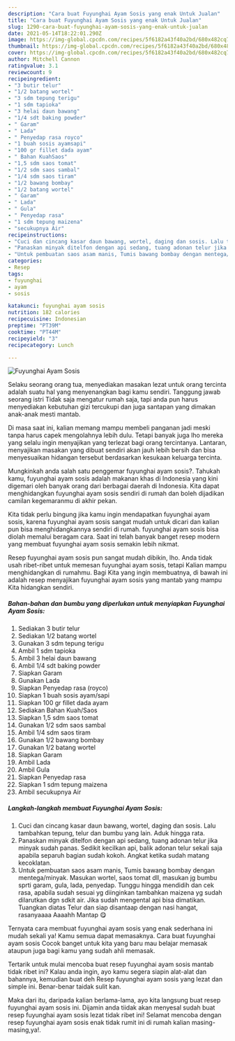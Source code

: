 ```yaml
---
description: "Cara buat Fuyunghai Ayam Sosis yang enak Untuk Jualan"
title: "Cara buat Fuyunghai Ayam Sosis yang enak Untuk Jualan"
slug: 1290-cara-buat-fuyunghai-ayam-sosis-yang-enak-untuk-jualan
date: 2021-05-14T18:22:01.290Z
image: https://img-global.cpcdn.com/recipes/5f6182a43f40a2bd/680x482cq70/fuyunghai-ayam-sosis-foto-resep-utama.jpg
thumbnail: https://img-global.cpcdn.com/recipes/5f6182a43f40a2bd/680x482cq70/fuyunghai-ayam-sosis-foto-resep-utama.jpg
cover: https://img-global.cpcdn.com/recipes/5f6182a43f40a2bd/680x482cq70/fuyunghai-ayam-sosis-foto-resep-utama.jpg
author: Mitchell Cannon
ratingvalue: 3.1
reviewcount: 9
recipeingredient:
- "3 butir telur"
- "1/2 batang wortel"
- "3 sdm tepung terigu"
- "1 sdm tapioka"
- "3 helai daun bawang"
- "1/4 sdt baking powder"
- " Garam"
- " Lada"
- " Penyedap rasa royco"
- "1 buah sosis ayamsapi"
- "100 gr fillet dada ayam"
- " Bahan KuahSaos"
- "1,5 sdm saos tomat"
- "1/2 sdm saos sambal"
- "1/4 sdm saos tiram"
- "1/2 bawang bombay"
- "1/2 batang wortel"
- " Garam"
- " Lada"
- " Gula"
- " Penyedap rasa"
- "1 sdm tepung maizena"
- "secukupnya Air"
recipeinstructions:
- "Cuci dan cincang kasar daun bawang, wortel, daging dan sosis. Lalu tambahkan tepung, telur dan bumbu yang lain. Aduk hingga rata."
- "Panaskan minyak ditelfon dengan api sedang, tuang adonan telur jika minyak sudah panas. Sedikit kecilkan api, balik adonan telur sekali saja apabila separuh bagian sudah kokoh. Angkat ketika sudah matang kecoklatan."
- "Untuk pembuatan saos asam manis, Tumis bawang bombay dengan mentega/minyak. Masukan wortel, saos tomat dll, masukan jg bumbu sprti garam, gula, lada, penyedap. Tunggu hingga mendidih dan cek rasa, apabila sudah sesuai yg diinginkan tambahkan maizena yg sudah dilarutkan dgn sdkit air. Jika sudah mengental api bisa dimatikan. Tuangkan diatas Telur dan siap disantaap dengan nasi hangat, rasanyaaaa Aaaahh Mantap 😋"
categories:
- Resep
tags:
- fuyunghai
- ayam
- sosis

katakunci: fuyunghai ayam sosis 
nutrition: 182 calories
recipecuisine: Indonesian
preptime: "PT39M"
cooktime: "PT44M"
recipeyield: "3"
recipecategory: Lunch

---
```



![Fuyunghai Ayam Sosis](https://img-global.cpcdn.com/recipes/5f6182a43f40a2bd/680x482cq70/fuyunghai-ayam-sosis-foto-resep-utama.jpg)

Selaku seorang orang tua, menyediakan masakan lezat untuk orang tercinta adalah suatu hal yang menyenangkan bagi kamu sendiri. Tanggung jawab seorang istri Tidak saja mengatur rumah saja, tapi anda pun harus menyediakan kebutuhan gizi tercukupi dan juga santapan yang dimakan anak-anak mesti mantab.

Di masa  saat ini, kalian memang mampu membeli panganan jadi meski tanpa harus capek mengolahnya lebih dulu. Tetapi banyak juga lho mereka yang selalu ingin menyajikan yang terlezat bagi orang tercintanya. Lantaran, menyajikan masakan yang dibuat sendiri akan jauh lebih bersih dan bisa menyesuaikan hidangan tersebut berdasarkan kesukaan keluarga tercinta. 



Mungkinkah anda salah satu penggemar fuyunghai ayam sosis?. Tahukah kamu, fuyunghai ayam sosis adalah makanan khas di Indonesia yang kini digemari oleh banyak orang dari berbagai daerah di Indonesia. Kita dapat menghidangkan fuyunghai ayam sosis sendiri di rumah dan boleh dijadikan camilan kegemaranmu di akhir pekan.

Kita tidak perlu bingung jika kamu ingin mendapatkan fuyunghai ayam sosis, karena fuyunghai ayam sosis sangat mudah untuk dicari dan kalian pun bisa menghidangkannya sendiri di rumah. fuyunghai ayam sosis bisa diolah memalui beragam cara. Saat ini telah banyak banget resep modern yang membuat fuyunghai ayam sosis semakin lebih nikmat.

Resep fuyunghai ayam sosis pun sangat mudah dibikin, lho. Anda tidak usah ribet-ribet untuk memesan fuyunghai ayam sosis, tetapi Kalian mampu menghidangkan di rumahmu. Bagi Kita yang ingin membuatnya, di bawah ini adalah resep menyajikan fuyunghai ayam sosis yang mantab yang mampu Kita hidangkan sendiri.

<!--inarticleads1-->

##### Bahan-bahan dan bumbu yang diperlukan untuk menyiapkan Fuyunghai Ayam Sosis:

1. Sediakan 3 butir telur
1. Sediakan 1/2 batang wortel
1. Gunakan 3 sdm tepung terigu
1. Ambil 1 sdm tapioka
1. Ambil 3 helai daun bawang
1. Ambil 1/4 sdt baking powder
1. Siapkan  Garam
1. Gunakan  Lada
1. Siapkan  Penyedap rasa (royco)
1. Siapkan 1 buah sosis ayam/sapi
1. Siapkan 100 gr fillet dada ayam
1. Sediakan  Bahan Kuah/Saos
1. Siapkan 1,5 sdm saos tomat
1. Gunakan 1/2 sdm saos sambal
1. Ambil 1/4 sdm saos tiram
1. Gunakan 1/2 bawang bombay
1. Gunakan 1/2 batang wortel
1. Siapkan  Garam
1. Ambil  Lada
1. Ambil  Gula
1. Siapkan  Penyedap rasa
1. Siapkan 1 sdm tepung maizena
1. Ambil secukupnya Air




<!--inarticleads2-->

##### Langkah-langkah membuat Fuyunghai Ayam Sosis:

1. Cuci dan cincang kasar daun bawang, wortel, daging dan sosis. Lalu tambahkan tepung, telur dan bumbu yang lain. Aduk hingga rata.
1. Panaskan minyak ditelfon dengan api sedang, tuang adonan telur jika minyak sudah panas. Sedikit kecilkan api, balik adonan telur sekali saja apabila separuh bagian sudah kokoh. Angkat ketika sudah matang kecoklatan.
1. Untuk pembuatan saos asam manis, Tumis bawang bombay dengan mentega/minyak. Masukan wortel, saos tomat dll, masukan jg bumbu sprti garam, gula, lada, penyedap. Tunggu hingga mendidih dan cek rasa, apabila sudah sesuai yg diinginkan tambahkan maizena yg sudah dilarutkan dgn sdkit air. Jika sudah mengental api bisa dimatikan. Tuangkan diatas Telur dan siap disantaap dengan nasi hangat, rasanyaaaa Aaaahh Mantap 😋




Ternyata cara membuat fuyunghai ayam sosis yang enak sederhana ini mudah sekali ya! Kamu semua dapat memasaknya. Cara buat fuyunghai ayam sosis Cocok banget untuk kita yang baru mau belajar memasak ataupun juga bagi kamu yang sudah ahli memasak.

Tertarik untuk mulai mencoba buat resep fuyunghai ayam sosis mantab tidak ribet ini? Kalau anda ingin, ayo kamu segera siapin alat-alat dan bahannya, kemudian buat deh Resep fuyunghai ayam sosis yang lezat dan simple ini. Benar-benar taidak sulit kan. 

Maka dari itu, daripada kalian berlama-lama, ayo kita langsung buat resep fuyunghai ayam sosis ini. Dijamin anda tiidak akan menyesal sudah buat resep fuyunghai ayam sosis lezat tidak ribet ini! Selamat mencoba dengan resep fuyunghai ayam sosis enak tidak rumit ini di rumah kalian masing-masing,ya!.

